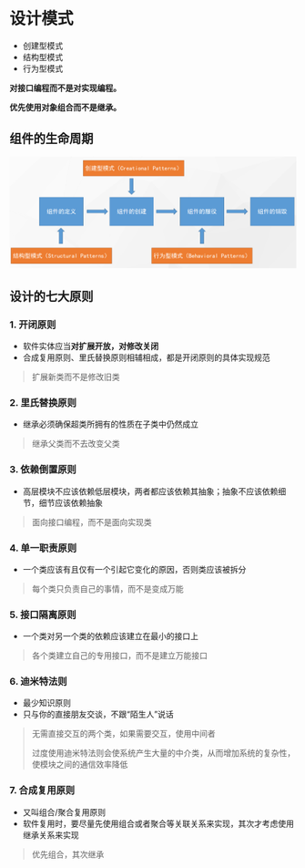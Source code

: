 # 设计模式

- 创建型模式
- 结构型模式
- 行为型模式

**对接口编程而不是对实现编程。**

**优先使用对象组合而不是继承。**

## 组件的生命周期

![image-20220910004646519](images/image-20220910004646519.png)

## 设计的七大原则

### 1. 开闭原则

- 软件实体应当**对扩展开放，对修改关闭**
- 合成复用原则、里氏替换原则相辅相成，都是开闭原则的具体实现规范

> 扩展新类而不是修改旧类

### 2. 里氏替换原则

- 继承必须确保超类所拥有的性质在子类中仍然成立

> 继承父类而不去改变父类

### 3. 依赖倒置原则

- 高层模块不应该依赖低层模块，两者都应该依赖其抽象；抽象不应该依赖细节，细节应该依赖抽象

> 面向接口编程，而不是面向实现类

### 4. 单一职责原则

- 一个类应该有且仅有一个引起它变化的原因，否则类应该被拆分

> 每个类只负责自己的事情，而不是变成万能

### 5. 接口隔离原则

- 一个类对另一个类的依赖应该建立在最小的接口上

> 各个类建立自己的专用接口，而不是建立万能接口

### 6. 迪米特法则

- 最少知识原则
- 只与你的直接朋友交谈，不跟“陌生人”说话

> 无需直接交互的两个类，如果需要交互，使用中间者
>
> 过度使用迪米特法则会使系统产生大量的中介类，从而增加系统的复杂性，使模块之间的通信效率降低

### 7. 合成复用原则

- 又叫组合/聚合复用原则
- 软件复用时，要尽量先使用组合或者聚合等关联关系来实现，其次才考虑使用继承关系来实现

> 优先组合，其次继承
